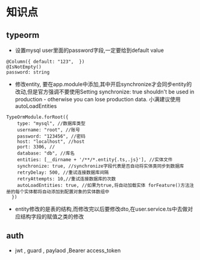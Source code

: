 # 知识点
## typeorm
* 设置mysql user里面的password字段,一定要给到default value
```    
@Column({ default: "123",  })
@IsNotEmpty()
password: string
```
* 修改entity, 要在app.module中添加,其中开启synchronize才会同步entity的改动,但是官方强调不要使用Setting synchronize: true shouldn't be used in production - otherwise you can lose production data. 小满建议使用autoLoadEntities
```
TypeOrmModule.forRoot({
    type: "mysql", //数据库类型
    username: "root", //账号
    password: "123456", //密码
    host: "localhost", //host
    port: 3306, //
    database: "db", //库名
    entities: [__dirname + '/**/*.entity{.ts,.js}'], //实体文件
    synchronize: true, //synchronize字段代表是否自动将实体类同步到数据库
    retryDelay: 500, //重试连接数据库间隔
    retryAttempts: 10,//重试连接数据库的次数
    autoLoadEntities: true, //如果为true,将自动加载实体 forFeature()方法注册的每个实体都将自动添加到配置对象的实体数组中
  })
```

* entity修改的是表的结构,而修改完以后要修改dto,在user.service.ts中去做对应结构字段的赋值之类的修改


## auth
* jwt , guard , paylaod ,Bearer access_token